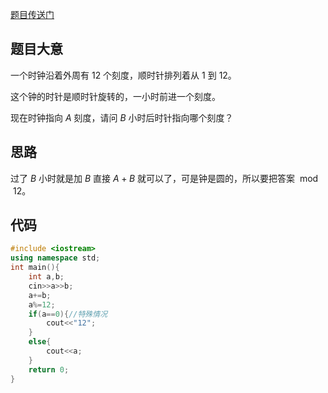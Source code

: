 [题目传送门](https://www.luogu.com.cn/problem/AT_joi2022_yo1b_b)

## 题目大意

一个时钟沿着外周有 $12$ 个刻度，顺时针排列着从 $1$ 到 $12$。

这个钟的时针是顺时针旋转的，一小时前进一个刻度。

现在时钟指向 $A$ 刻度，请问 $B$ 小时后时针指向哪个刻度？

## 思路

过了 $B$ 小时就是加 $B$ 直接 $A+B$ 就可以了，可是钟是圆的，所以要把答案 $\bmod 12$。

## 代码

```cpp
#include <iostream>
using namespace std;
int main(){
	int a,b;
	cin>>a>>b;
	a+=b;
	a%=12;
	if(a==0){//特殊情况
		cout<<"12";
	}
	else{
		cout<<a;
	}
	return 0;
}
```
